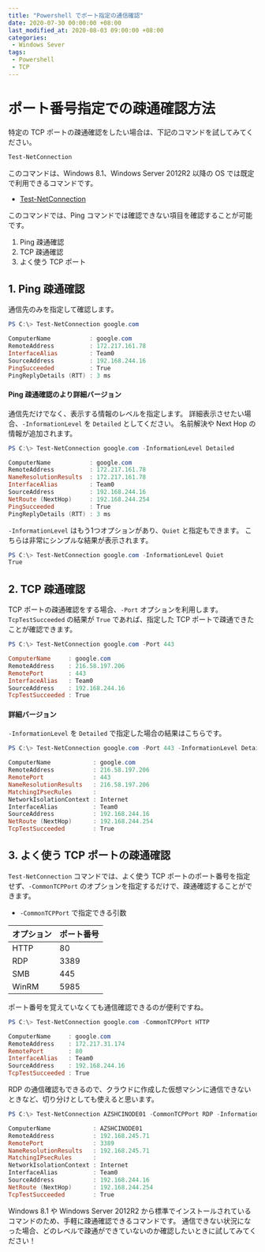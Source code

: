 ```yaml
---
title: "Powershell でポート指定の通信確認"
date: 2020-07-30 00:00:00 +08:00
last_modified_at: 2020-08-03 09:00:00 +08:00
categories: 
 - Windows Sever
tags: 
 - Powershell
 - TCP
---
```


# ポート番号指定での疎通確認方法
特定の TCP ポートの疎通確認をしたい場合は、下記のコマンドを試してみてください。
```powershell
Test-NetConnection
```

このコマンドは、Windows 8.1、Windows Server 2012R2 以降の OS では既定で利用できるコマンドです。

+ [Test-NetConnection](https://docs.microsoft.com/ja-jp/powershell/module/nettcpip/Test-NetConnection?view=win10-ps)

このコマンドでは、Ping コマンドでは確認できない項目を確認することが可能です。
1. Ping 疎通確認
1. TCP 疎通確認
1. よく使う TCP ポート


## 1. Ping 疎通確認
通信先のみを指定して確認します。

```powershell
PS C:\> Test-NetConnection google.com

ComputerName           : google.com
RemoteAddress          : 172.217.161.78
InterfaceAlias         : Team0
SourceAddress          : 192.168.244.16
PingSucceeded          : True
PingReplyDetails (RTT) : 3 ms
```

#### Ping 疎通確認のより詳細バージョン
通信先だけでなく、表示する情報のレベルを指定します。
詳細表示させたい場合、`-InformationLevel` を `Detailed` としてください。
名前解決や Next Hop の情報が追加されます。

```powershell
PS C:\> Test-NetConnection google.com -InformationLevel Detailed

ComputerName           : google.com
RemoteAddress          : 172.217.161.78
NameResolutionResults  : 172.217.161.78
InterfaceAlias         : Team0
SourceAddress          : 192.168.244.16
NetRoute (NextHop)     : 192.168.244.254
PingSucceeded          : True
PingReplyDetails (RTT) : 3 ms
```

`-InformationLevel` はもう1つオプションがあり、`Quiet` と指定もできます。
こちらは非常にシンプルな結果が表示されます。
```powershell
PS C:\> Test-NetConnection google.com -InformationLevel Quiet
True
```
## 2. TCP 疎通確認
TCP ポートの疎通確認をする場合、`-Port` オプションを利用します。`TcpTestSucceeded` の結果が `True` であれば、指定した TCP ポートで疎通できたことが確認できます。

```powershell
PS C:\> Test-NetConnection google.com -Port 443

ComputerName     : google.com
RemoteAddress    : 216.58.197.206
RemotePort       : 443
InterfaceAlias   : Team0
SourceAddress    : 192.168.244.16
TcpTestSucceeded : True
```
#### 詳細バージョン
`-InformationLevel` を `Detailed` で指定した場合の結果はこちらです。
```powershell
PS C:\> Test-NetConnection google.com -Port 443 -InformationLevel Detailed

ComputerName            : google.com
RemoteAddress           : 216.58.197.206
RemotePort              : 443
NameResolutionResults   : 216.58.197.206
MatchingIPsecRules      :
NetworkIsolationContext : Internet
InterfaceAlias          : Team0
SourceAddress           : 192.168.244.16
NetRoute (NextHop)      : 192.168.244.254
TcpTestSucceeded        : True
```

## 3. よく使う TCP ポートの疎通確認
`Test-NetConnection` コマンドでは、よく使う TCP ポートのポート番号を指定せず、`-CommonTCPPort` のオプションを指定するだけで、疎通確認することができます。

+ `-CommonTCPPort` で指定できる引数

|オプション|ポート番号|
|--|--|
|HTTP|80|
|RDP|3389|
|SMB|445|
|WinRM|5985|

ポート番号を覚えていなくても通信確認できるのが便利ですね。
```powershell
PS C:\> Test-NetConnection google.com -CommonTCPPort HTTP

ComputerName     : google.com
RemoteAddress    : 172.217.31.174
RemotePort       : 80
InterfaceAlias   : Team0
SourceAddress    : 192.168.244.16
TcpTestSucceeded : True
```
RDP の通信確認もできるので、クラウドに作成した仮想マシンに通信できないときなど、切り分けとしても使えると思います。
```powershell
PS C:\> Test-NetConnection AZSHCINODE01 -CommonTCPPort RDP -InformationLevel Detailed

ComputerName            : AZSHCINODE01
RemoteAddress           : 192.168.245.71
RemotePort              : 3389
NameResolutionResults   : 192.168.245.71
MatchingIPsecRules      :
NetworkIsolationContext : Internet
InterfaceAlias          : Team0
SourceAddress           : 192.168.244.16
NetRoute (NextHop)      : 192.168.244.254
TcpTestSucceeded        : True
```

Windows 8.1 や Windows Server 2012R2 から標準でインストールされているコマンドのため、手軽に疎通確認できるコマンドです。
通信できない状況になった場合、どのレベルで疎通ができていないのか確認したいときに試してみてください！